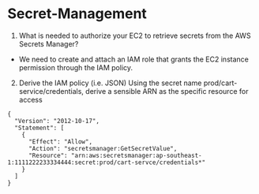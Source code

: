 # Secret-Management

1. What is needed to authorize your EC2 to retrieve secrets from the AWS Secrets Manager?

- We need to create and attach an IAM role that grants the EC2 instance permission through the IAM policy.

2. Derive the IAM policy (i.e. JSON) Using the secret name prod/cart-service/credentials, derive a sensible ARN as the specific resource for access
```
{
  "Version": "2012-10-17",
  "Statement": [
    {
      "Effect": "Allow",
      "Action": "secretsmanager:GetSecretValue",
      "Resource": "arn:aws:secretsmanager:ap-southeast-1:1111222233334444:secret:prod/cart-servce/credentials*"
    }
  ]
}

```
